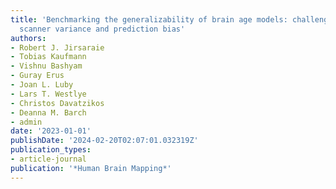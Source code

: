```yaml
---
title: 'Benchmarking the generalizability of brain age models: challenges posed by
  scanner variance and prediction bias'
authors:
- Robert J. Jirsaraie
- Tobias Kaufmann
- Vishnu Bashyam
- Guray Erus
- Joan L. Luby
- Lars T. Westlye
- Christos Davatzikos
- Deanna M. Barch
- admin
date: '2023-01-01'
publishDate: '2024-02-20T02:07:01.032319Z'
publication_types:
- article-journal
publication: '*Human Brain Mapping*'
---
```

